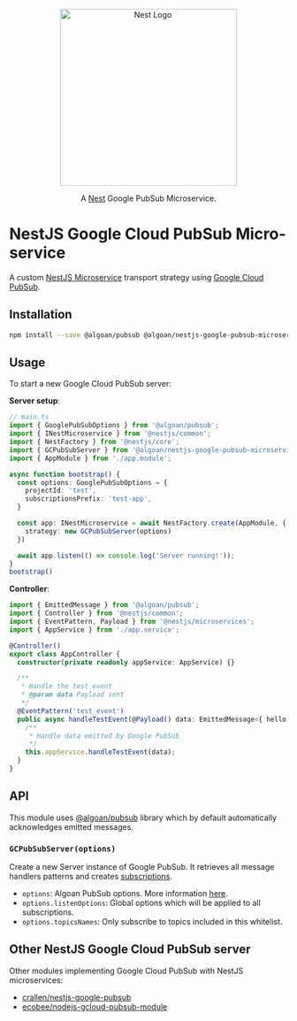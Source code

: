<p align="center">
  <a href="http://nestjs.com"><img src="https://nestjs.com/img/logo_text.svg" alt="Nest Logo" width="320" /></a>
</p>

<p align="center">
  A <a href="https://github.com/nestjs/nest">Nest</a> Google PubSub Microservice.
</p>

# NestJS Google Cloud PubSub Micro-service

A custom [NestJS Microservice](https://docs.nestjs.com/microservices/basics) transport strategy using [Google Cloud PubSub](https://cloud.google.com/pubsub/docs).

## Installation

```bash
npm install --save @algoan/pubsub @algoan/nestjs-google-pubsub-microservice
```

## Usage

To start a new Google Cloud PubSub server:

**Server setup**:

```typescript
// main.ts
import { GooglePubSubOptions } from '@algoan/pubsub';
import { INestMicroservice } from '@nestjs/common';
import { NestFactory } from '@nestjs/core';
import { GCPubSubServer } from '@algoan/nestjs-google-pubsub-microservice';
import { AppModule } from './app.module';

async function bootstrap() {
  const options: GooglePubSubOptions = {
    projectId: 'test',
    subscriptionsPrefix: 'test-app',
  }

  const app: INestMicroservice = await NestFactory.create(AppModule, {
    strategy: new GCPubSubServer(options)
  })

  await app.listen(() => console.log('Server running!'));
}
bootstrap()
```

**Controller**:

```typescript
import { EmittedMessage } from '@algoan/pubsub';
import { Controller } from '@nestjs/common';
import { EventPattern, Payload } from '@nestjs/microservices';
import { AppService } from './app.service';

@Controller()
export class AppController {
  constructor(private readonly appService: AppService) {}

  /**
   * Handle the test event
   * @param data Payload sent
   */
  @EventPattern('test_event')
  public async handleTestEvent(@Payload() data: EmittedMessage<{ hello: string }>): Promise<void> {
    /**
     * Handle data emitted by Google PubSub
     */
    this.appService.handleTestEvent(data);
  }
}
```

## API

This module uses [@algoan/pubsub](https://github.com/algoan/pubsub) library which by default automatically acknowledges emitted messages.

### `GCPubSubServer(options)`

Create a new Server instance of Google PubSub. It retrieves all message handlers patterns and creates [subscriptions](https://cloud.google.com/pubsub/docs/pull).

- `options`: Algoan PubSub options. More information [here](https://github.com/algoan/pubsub/#pubsubfactorycreate-transport-options-).
- `options.listenOptions`: Global options which will be applied to all subscriptions.
- `options.topicsNames`: Only subscribe to topics included in this whitelist.

## Other NestJS Google Cloud PubSub server

Other modules implementing Google Cloud PubSub with NestJS microservices:

- [crallen/nestjs-google-pubsub](https://github.com/crallen/nestjs-google-pubsub)
- [ecobee/nodejs-gcloud-pubsub-module](https://github.com/ecobee/nodejs-gcloud-pubsub-module)
